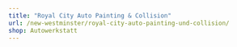 ```yaml
---
title: "Royal City Auto Painting & Collision"
url: /new-westminster/royal-city-auto-painting-und-collision/
shop: Autowerkstatt
---
```

